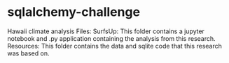 # sqlalchemy-challenge
Hawaii climate analysis
Files: 
SurfsUp: This folder contains a jupyter notebook and .py application containing the analysis from this research. 
Resources: This folder contains the data and sqlite code that this research was based on. 
